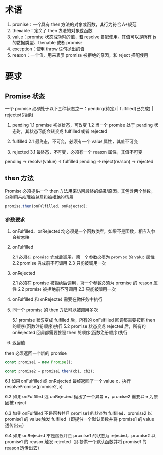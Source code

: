 # 术语

1. promise：一个具有 then 方法的对象或函数，其行为符合 A+规范
2. thenable：定义了 then 方法的对象或函数
3. value：promise 状态成功时的值，和 resolve 搭配使用。其值可以是所有 js 的数据类型、thenable 或者 promise
4. exception：使用 throw 语句抛出的值
5. reason：一个值，用来表示 promise 被拒绝的原因，和 reject 搭配使用

# 要求

## Promise 状态

一个 promise 必须处于以下三种状态之一：pending(待定) | fulfilled(已完成) | rejected(拒绝)

1. pending
   1.1 promise 初始状态，可改变
   1.2 当一个 promise 处于 pending 状态时，其状态可能会转变成 fulfilled 或者 rejected

2. fulfilled
   2.1 最终态，不可变，必须有一个 value 属性，其值不可变

3. rejected
   3.1 最终态，不可变，必须有一个 reason 属性，其值不可变

pending -> resolve(value) -> fulfilled
pending -> reject(reason) -> rejected

## then 方法

Promise 必须提供一个 then 方法用来访问最终的结果/原因。其包含两个参数，分别用来处理被兑现和被拒绝的场景

```js
promise.then(onFulfilled, onRejected);
```

### 参数要求

1. onFulfilled、onRejected 均必须是一个函数类型，如果不是函数，相应入参会被忽略

2. onFulfilled

   2.1 必须在 promise 完成后调用，第一个参数必须为 promise 的 value 属性
   2.2 promise 完成前不可调用
   2.3 只能被调用一次

3. onRejected

   2.1 必须在 promise 被拒绝后调用，第一个参数必须为 promise 的 reason 属性
   2.2 promise 被拒绝前不可调用
   2.3 只能被调用一次

4. onFulfilled 和 onRejected 需要在微任务中执行

5. 同一个 promise 的 then 方法可以被调用多次

   5.1 promise 状态变成 fulfilled 后，所有的 onFulfilled 回调都需要按照 then 的顺序(函数注册顺序)执行
   5.2 promise 状态变成 rejected 后，所有的 onRejected 回调都需要按照 then 的顺序(函数注册顺序)执行

6. 返回值

then 必须返回一个新的 promise

```js
const promise1 = new Promise();

const promise2 = promise1.then(cb1, cb2);
```

6.1 如果 onFulfilled 或 onRejected 最终返回了一个 value x，执行 resolvePromise(promise2, x)

6.2 如果 onFulfilled 或 onRejected 抛出了一个异常 e，promise2 需要以 e 为原因被 reject

6.3 如果 onFulfilled 不是函数并且 promise1 的状态为 fulfilled，promise2 以 promise1 的 value 触发 fulfilled（即提供一个默认函数并将 promise1 的 value 透传出去）

6.4 如果 onRejected 不是函数并且 promise1 的状态为 rejected，promise2 以 promise1 的 reason 触发 rejected（即提供一个默认函数并将 promise1 的 reason 透传出去）
